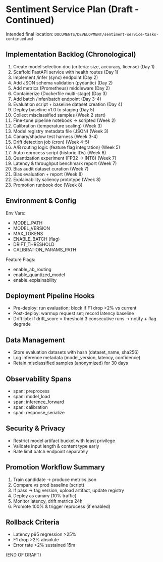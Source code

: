 # Sentiment Service Plan (Draft - Continued)

Intended final location: `DOCUMENTS/DEVELOPMENT/sentiment-service-tasks-continued.md`

## Implementation Backlog (Chronological)
1. Create model selection doc (criteria: size, accuracy, license) (Day 1)
2. Scaffold FastAPI service with health routes (Day 1)
3. Implement /infer (sync) endpoint (Day 2)
4. Add JSON schema validation (pydantic) (Day 2)
5. Add metrics (Prometheus) middleware (Day 2)
6. Containerize (Dockerfile multi-stage) (Day 3)
7. Add batch /infer/batch endpoint (Day 3-4)
8. Evaluation script + baseline dataset creation (Day 4)
9. Deploy baseline v1.0 to staging (Day 5)
10. Collect misclassified samples (Week 2 start)
11. Fine-tune pipeline notebook -> scripted (Week 2)
12. Calibration (temperature scaling) (Week 3)
13. Model registry metadata file (JSON) (Week 3)
14. Canary/shadow test harness (Week 3-4)
15. Drift detection job (cron) (Week 4-5)
16. A/B routing logic (feature flag integration) (Week 5)
17. Auto reprocess script (historic IDs) (Week 6)
18. Quantization experiment (FP32 -> INT8) (Week 7)
19. Latency & throughput benchmark report (Week 7)
20. Bias audit dataset curation (Week 7)
21. Bias evaluation + report (Week 8)
22. Explainability saliency prototype (Week 8)
23. Promotion runbook doc (Week 8)

## Environment & Config
Env Vars:
- MODEL_PATH
- MODEL_VERSION
- MAX_TOKENS
- ENABLE_BATCH (flag)
- DRIFT_THRESHOLD
- CALIBRATION_PARAMS_PATH

Feature Flags:
- enable_ab_routing
- enable_quantized_model
- enable_explainability

## Deployment Pipeline Hooks
- Pre-deploy: run evaluation; block if F1 drop >2% vs current
- Post-deploy: warmup request set; record latency baseline
- Drift job: if drift_score > threshold 3 consecutive runs -> notify + flag degrade

## Data Management
- Store evaluation datasets with hash (dataset_name, sha256)
- Log inference metadata (model_version, latency, confidence)
- Retain misclassified samples (anonymized) for 30 days

## Observability Spans
- span: preprocess
- span: model_load
- span: inference_forward
- span: calibration
- span: response_serialize

## Security & Privacy
- Restrict model artifact bucket with least privilege
- Validate input length & content type early
- Rate limit batch endpoint separately

## Promotion Workflow Summary
1. Train candidate -> produce metrics.json
2. Compare vs prod baseline (script)
3. If pass -> tag version, upload artifact, update registry
4. Deploy as canary (10% traffic)
5. Monitor latency, drift metrics 24h
6. Promote 100% & trigger reprocess (if enabled)

## Rollback Criteria
- Latency p95 regression >25%
- F1 drop >2% absolute
- Error rate >2% sustained 15m

(END OF DRAFT)